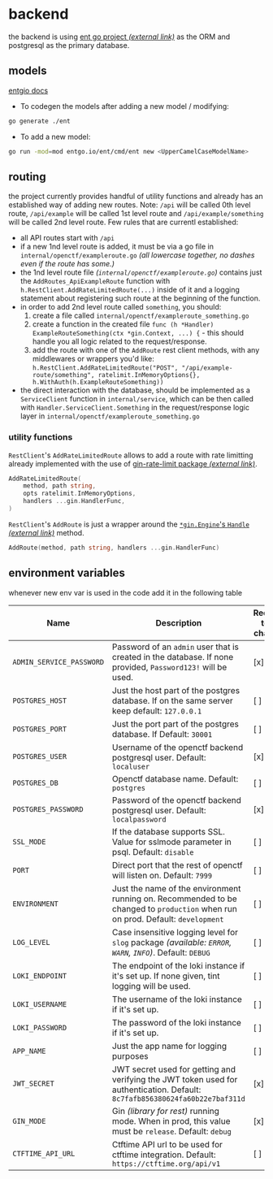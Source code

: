 # backend

the backend is using [ent go project _(external link)_](https://entgo.io) as the ORM and postgresql as the primary database.

## models

[entgio docs](https://entgo.io/docs/)

- To codegen the models after adding a new model / modifying:

```sh
go generate ./ent
```

- To add a new model:

```sh
go run -mod=mod entgo.io/ent/cmd/ent new <UpperCamelCaseModelName>
```

## routing

the project currently provides handful of utility functions and already has an established way of adding new routes. Note: `/api` will be called 0th level route, `/api/example` will be called 1st level route and `/api/example/something` will be called 2nd level route. Few rules that are currentl established:

- all API routes start with `/api`
- if a new 1nd level route is added, it must be via a go file in `internal/openctf/exampleroute.go` _(all lowercase together, no dashes even if the route has some.)_
- the 1nd level route file _(`internal/openctf/exampleroute.go`)_ contains just the `AddRoutes_ApiExampleRoute` function with `h.RestClient.AddRateLimitedRoute(...)` inside of it and a logging statement about registering such route at the beginning of the function.
- in order to add 2nd level route called `something`, you should:
  1. create a file called `internal/openctf/exampleroute_something.go`
  2. create a function in the created file `func (h *Handler) ExampleRouteSomething(ctx *gin.Context, ...) {` - this should handle you all logic related to the request/response.
  3. add the route with one of the `AddRoute` rest client methods, with any middlewares or wrappers you'd like: `h.RestClient.AddRateLimitedRoute("POST", "/api/example-route/something", ratelimit.InMemoryOptions{}, h.WithAuth(h.ExampleRouteSomething))`
- the direct interaction with the database, should be implemented as a `ServiceClient` function in `internal/service`, which can be then called with `Handler.ServiceClient.Something` in the request/response logic layer in `internal/openctf/exampleroute_something.go`

### utility functions

`RestClient`'s `AddRateLimitedRoute` allows to add a route with rate limitting already implemented with the use of [gin-rate-limit package _(external link)_](https://github.com/JGLTechnologies/gin-rate-limit).

```go
AddRateLimitedRoute(
    method, path string,
    opts ratelimit.InMemoryOptions,
    handlers ...gin.HandlerFunc,
)
```

`RestClient`'s `AddRoute` is just a wrapper around the [`*gin.Engine`'s `Handle` _(external link)_](https://pkg.go.dev/github.com/gin-gonic/gin@v1.10.0#RouterGroup.Handle) method.

```go
AddRoute(method, path string, handlers ...gin.HandlerFunc)
```

## environment variables

whenever new env var is used in the code add it in the following table

| Name                     | Description                                                                                                                     | Required to be changed |
| ------------------------ | ------------------------------------------------------------------------------------------------------------------------------- | ---------------------- |
| `ADMIN_SERVICE_PASSWORD` | Password of an `admin` user that is created in the database. If none provided, `Password123!` will be used.                     | [x]                    |
| `POSTGRES_HOST`          | Just the host part of the postgres database. If on the same server keep default: `127.0.0.1`                                    | [ ]                    |
| `POSTGRES_PORT`          | Just the port part of the postgres database. If Default: `30001`                                                                | [ ]                    |
| `POSTGRES_USER`          | Username of the openctf backend postgresql user. Default: `localuser`                                                           | [x]                    |
| `POSTGRES_DB`            | Openctf database name. Default: `postgres`                                                                                      | [ ]                    |
| `POSTGRES_PASSWORD`      | Password of the openctf backend postgresql user. Default: `localpassword`                                                       | [x]                    |
| `SSL_MODE`               | If the database supports SSL. Value for sslmode parameter in psql. Default: `disable`                                           | [ ]                    |
| `PORT`                   | Direct port that the rest of openctf will listen on. Default: `7999`                                                            | [ ]                    |
| `ENVIRONMENT`            | Just the name of the environment running on. Recommended to be changed to `production` when run on prod. Default: `development` | [ ]                    |
| `LOG_LEVEL`              | Case insensitive logging level for `slog` package _(available: `ERROR`, `WARN`, `INFO`)_. Default: `DEBUG`                      | [ ]                    |
| `LOKI_ENDPOINT`          | The endpoint of the loki instance if it's set up. If none given, tint logging will be used.                                     | [ ]                    |
| `LOKI_USERNAME`          | The username of the loki instance if it's set up.                                                                               | [ ]                    |
| `LOKI_PASSWORD`          | The password of the loki instance if it's set up.                                                                               | [ ]                    |
| `APP_NAME`               | Just the app name for logging purposes                                                                                          | [ ]                    |
| `JWT_SECRET`             | JWT secret used for getting and verifying the JWT token used for authentication. Default: `8c7fafb856380624fa60b22e7baf311d`    | [x]                    |
| `GIN_MODE`               | Gin _(library for rest)_ running mode. When in prod, this value must be `release`. Default: `debug`                             | [x]                    |
| `CTFTIME_API_URL`        | Ctftime API url to be used for ctftime integration. Default: `https://ctftime.org/api/v1`                                       | [ ]                    |

